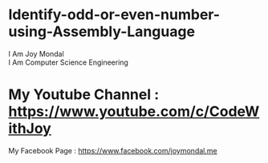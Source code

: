 # Identify-odd-or-even-number-using-Assembly-Language

I Am Joy Mondal </br>
I Am Computer Science Engineering 
# My Youtube Channel  : https://www.youtube.com/c/CodeWithJoy
My Facebook Page : https://www.facebook.com/joymondal.me
